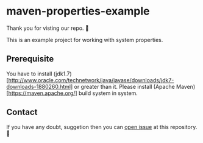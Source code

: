 # maven-properties-example

Thank you for visting our repo. :clap:

This is an example project for working with system properties.

## Prerequisite
 
   You have to install (jdk1.7)[http://www.oracle.com/technetwork/java/javase/downloads/jdk7-downloads-1880260.html] or greater than it. Please install (Apache Maven)[https://maven.apache.org/] build system in system.

## Contact

If you have any doubt, suggetion then you can [open issue](https://guides.github.com/features/issues/) at this repository. :wave:

